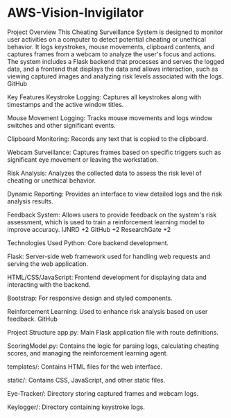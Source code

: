 # AWS-Vision-Invigilator
Project Overview
This Cheating Surveillance System is designed to monitor user activities on a computer to detect potential cheating or unethical behavior. It logs keystrokes, mouse movements, clipboard contents, and captures frames from a webcam to analyze the user's focus and actions. The system includes a Flask backend that processes and serves the logged data, and a frontend that displays the data and allows interaction, such as viewing captured images and analyzing risk levels associated with the logs.​
GitHub

Key Features
Keystroke Logging: Captures all keystrokes along with timestamps and the active window titles.

Mouse Movement Logging: Tracks mouse movements and logs window switches and other significant events.

Clipboard Monitoring: Records any text that is copied to the clipboard.

Webcam Surveillance: Captures frames based on specific triggers such as significant eye movement or leaving the workstation.

Risk Analysis: Analyzes the collected data to assess the risk level of cheating or unethical behavior.

Dynamic Reporting: Provides an interface to view detailed logs and the risk analysis results.

Feedback System: Allows users to provide feedback on the system's risk assessment, which is used to train a reinforcement learning model to improve accuracy.​
IJNRD
+2
GitHub
+2
ResearchGate
+2

Technologies Used
Python: Core backend development.

Flask: Server-side web framework used for handling web requests and serving the web application.

HTML/CSS/JavaScript: Frontend development for displaying data and interacting with the backend.

Bootstrap: For responsive design and styled components.

Reinforcement Learning: Used to enhance risk analysis based on user feedback.​
GitHub

Project Structure
app.py: Main Flask application file with route definitions.

ScoringModel.py: Contains the logic for parsing logs, calculating cheating scores, and managing the reinforcement learning agent.

templates/: Contains HTML files for the web interface.

static/: Contains CSS, JavaScript, and other static files.

Eye-Tracker/: Directory storing captured frames and webcam logs.

Keylogger/: Directory containing keystroke logs.​
